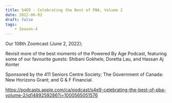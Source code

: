 ```yaml
---
title: S4E9 - Celebrating the Best of PBA, Volume 2
date: 2022-06-02
draft: false
tags:
    - Season-4
---
```


Our 108th Zoomcast (June 2, 2022);

Revisit more of the best moments of the Powered By Age Podcast, featuring some of our favourite guests: Shibani Gokhele, Doretta Lau, and Hassan Aj Konter

Sponsored by the 411 Seniors Centre Society; The Government of Canada: New Horizons Grant; and G & F Financial.

https://podcasts.apple.com/ca/podcast/s4e9-celebrating-the-best-of-pba-volume-2/id1489259286?i=1000565051576